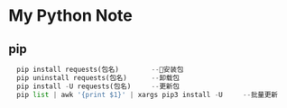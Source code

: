 # My Python Note

## pip
``` Python
  pip install requests(包名)        --安装包
  pip uninstall requests(包名)      --卸载包
  pip install -U requests(包名)     --更新包
  pip list | awk '{print $1}' | xargs pip3 install -U     --批量更新
```
